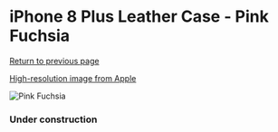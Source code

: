 # iPhone 8 Plus Leather Case - Pink Fuchsia

[Return to previous page](/iphone_7)

[High-resolution image from Apple](https://store.storeimages.cdn-apple.com/8756/as-images.apple.com/is/MQHT2?wid=4500&hei=4500&fmt=png)

<div style="width: 384px"><img src="/everypreview/MQHT2.png" alt="Pink Fuchsia"></div>

### Under construction
